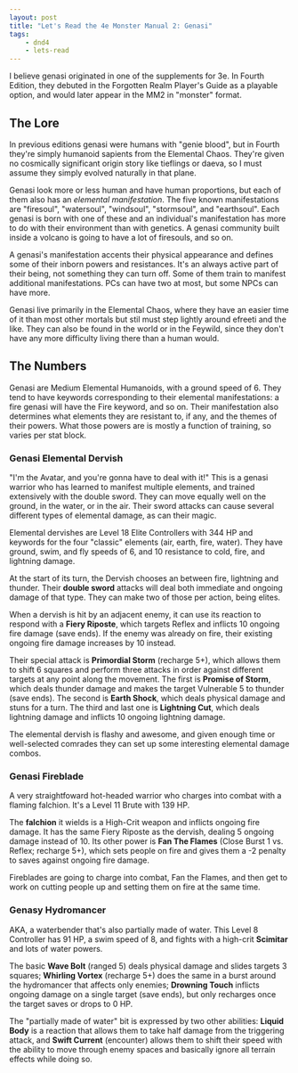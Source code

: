```yaml
---
layout: post
title: "Let's Read the 4e Monster Manual 2: Genasi"
tags:
    - dnd4
    - lets-read
---
```


I believe genasi originated in one of the supplements for 3e. In Fourth Edition,
they debuted in the Forgotten Realm Player's Guide as a playable option, and
would later appear in the MM2 in "monster" format.

## The Lore

In previous editions genasi were humans with "genie blood", but in Fourth
they're simply humanoid sapients from the Elemental Chaos. They're given no
cosmically significant origin story like tieflings or daeva, so I must assume
they simply evolved naturally in that plane.

Genasi look more or less human and have human proportions, but each of them also
has an _elemental manifestation_. The five known manifestations are "firesoul",
"watersoul", "windsoul", "stormsoul", and "earthsoul". Each genasi is born with
one of these and an individual's manifestation has more to do with their
environment than with genetics. A genasi community built inside a volcano is
going to have a lot of firesouls, and so on.

A genasi's manifestation accents their physical appearance and defines some of
their inborn powers and resistances. It's an always active part of their being,
not something they can turn off. Some of them train to manifest additional
manifestations. PCs can have two at most, but some NPCs can have more.

Genasi live primarily in the Elemental Chaos, where they have an easier time of
it than most other mortals but stil must step lightly around efreeti and the
like. They can also be found in the world or in the Feywild, since they don't
have any more difficulty living there than a human would.

## The Numbers

Genasi are Medium Elemental Humanoids, with a ground speed of 6. They tend to
have keywords corresponding to their elemental manifestations: a fire genasi
will have the Fire keyword, and so on. Their manifestation also determines what
elements they are resistant to, if any, and the themes of their powers. What
those powers are is mostly a function of training, so varies per stat block.

### Genasi Elemental Dervish

"I'm the Avatar, and you're gonna have to deal with it!" This is a genasi
warrior who has learned to manifest multiple elements, and trained extensively
with the double sword. They can move equally well on the ground, in the water,
or in the air. Their sword attacks can cause several different types of
elemental damage, as can their magic.

Elemental dervishes are Level 18 Elite Controllers with 344 HP and keywords for
the four "classic" elements (air, earth, fire, water). They have ground, swim,
and fly speeds of 6, and 10 resistance to cold, fire, and lightning damage.

At the start of its turn, the Dervish chooses an between fire, lightning and
thunder. Their **double sword** attacks will deal both immediate and ongoing
damage of that type. They can make two of those per action, being elites.

When a dervish is hit by an adjacent enemy, it can use its reaction to respond
with a **Fiery Riposte**, which targets Reflex and inflicts 10 ongoing fire
damage (save ends). If the enemy was already on fire, their existing ongoing
fire damage increases by 10 instead.

Their special attack is **Primordial Storm** (recharge 5+), which allows them to
shift 6 squares and perform three attacks in order against different targets at
any point along the movement. The first is **Promise of Storm**, which deals
thunder damage and makes the target Vulnerable 5 to thunder (save ends). The
second is **Earth Shock**, which deals physical damage and stuns for a turn. The
third and last one is **Lightning Cut**, which deals lightning damage and
inflicts 10 ongoing lightning damage.

The elemental dervish is flashy and awesome, and given enough time or
well-selected comrades they can set up some interesting elemental damage combos.

### Genasi Fireblade

A very straightfoward hot-headed warrior who charges into combat with a flaming
falchion. It's a Level 11 Brute with 139 HP.

The **falchion** it wields is a High-Crit weapon and inflicts ongoing fire
damage. It has the same Fiery Riposte as the dervish, dealing 5 ongoing damage
instead of 10. Its other power is **Fan The Flames** (Close Burst 1 vs. Reflex;
recharge 5+), which sets people on fire and gives them a -2 penalty to saves
against ongoing fire damage.

Fireblades are going to charge into combat, Fan the Flames, and then get to work
on cutting people up and setting them on fire at the same time.

### Genasy Hydromancer

AKA, a waterbender that's also partially made of water. This Level 8 Controller
has 91 HP, a swim speed of 8, and fights with a high-crit **Scimitar** and lots
of water powers.

The basic **Wave Bolt** (ranged 5) deals physical damage and slides targets 3
squares; **Whirling Vortex** (recharge 5+) does the same in a burst around the
hydromancer that affects only enemies; **Drowning Touch** inflicts ongoing
damage on a single target (save ends), but only recharges once the target saves
or drops to 0 HP.

The "partially made of water" bit is expressed by two other abilities: **Liquid
Body** is a reaction that allows them to take half damage from the triggering
attack, and **Swift Current** (encounter) allows them to shift their speed with
the ability to move through enemy spaces and basically ignore all terrain
effects while doing so.
